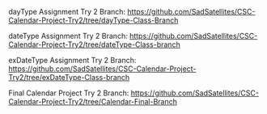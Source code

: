 dayType Assignment Try 2 Branch: https://github.com/SadSatellites/CSC-Calendar-Project-Try2/tree/dayType-Class-Branch

dateType Assignment Try 2 Branch: https://github.com/SadSatellites/CSC-Calendar-Project-Try2/tree/dateType-Class-branch

exDateType Assignment Try 2 Branch: https://github.com/SadSatellites/CSC-Calendar-Project-Try2/tree/exDateType-Class-branch

Final Calendar Project Try 2 Branch: https://github.com/SadSatellites/CSC-Calendar-Project-Try2/tree/Calendar-Final-Branch
